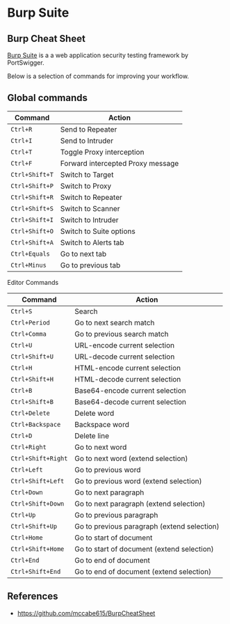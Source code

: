 # Burp Suite

## Burp Cheat Sheet

[Burp Suite](https://portswigger.net/burp) is a a web application security testing framework by PortSwigger.

Below is a selection of commands for improving your workflow.

## Global commands

| Command        | Action                            |
| -------------- | --------------------------------- |
| `Ctrl+R`       | Send to Repeater                  |
| `Ctrl+I`       | Send to Intruder                  |
| `Ctrl+T`       | Toggle Proxy interception         |
| `Ctrl+F`       | Forward intercepted Proxy message |
| `Ctrl+Shift+T` | Switch to Target                  |
| `Ctrl+Shift+P` | Switch to Proxy                   |
| `Ctrl+Shift+R` | Switch to Repeater                |
| `Ctrl+Shift+S` | Switch to Scanner                 |
| `Ctrl+Shift+I` | Switch to Intruder                |
| `Ctrl+Shift+O` |  Switch to Suite options          |
| `Ctrl+Shift+A` | Switch to Alerts tab              |
| `Ctrl+Equals`  | Go to next tab                    |
| `Ctrl+Minus`   | Go to previous tab                |

Editor Commands


| Command            | Action                                      |
| ------------------ | ------------------------------------------- |
| `Ctrl+S`           | Search                                      |
| `Ctrl+Period`      | Go to next search match                     |
|  `Ctrl+Comma`      | Go to previous search match                 |
| `Ctrl+U`           | URL-encode current selection                |
| `Ctrl+Shift+U`     | URL-decode current selection                |
| `Ctrl+H`           | HTML-encode current selection               |
| `Ctrl+Shift+H`     | HTML-decode current selection               |
| `Ctrl+B`           | Base64-encode current selection             |
| `Ctrl+Shift+B`     | Base64-decode current selection             |
| `Ctrl+Delete`      | Delete word                                 |
| `Ctrl+Backspace`   | Backspace word                              |
| `Ctrl+D`           | Delete line                                 |
| `Ctrl+Right`       | Go to next word                             |
| `Ctrl+Shift+Right` | Go to next word (extend selection)          |
| `Ctrl+Left`        | Go to previous word                         |
| `Ctrl+Shift+Left`  | Go to previous word (extend selection)      |
| `Ctrl+Down`        | Go to next paragraph                        |
| `Ctrl+Shift+Down`  | Go to next paragraph (extend selection)     |
| `Ctrl+Up`          | Go to previous paragraph                    |
| `Ctrl+Shift+Up`    | Go to previous paragraph (extend selection) |
| `Ctrl+Home`        | Go to start of document                     |
| `Ctrl+Shift+Home`  | Go to start of document (extend selection)  |
| `Ctrl+End`         | Go to end of document                       |
| `Ctrl+Shift+End`   | Go to end of document (extend selection)    |

## References

* https://github.com/mccabe615/BurpCheatSheet


